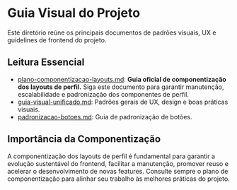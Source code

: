 # Guia Visual do Projeto

Este diretório reúne os principais documentos de padrões visuais, UX e guidelines de frontend do projeto.

## Leitura Essencial
- [plano-componentizacao-layouts.md](./plano-componentizacao-layouts.md): **Guia oficial de componentização dos layouts de perfil.** Siga este documento para garantir manutenção, escalabilidade e padronização dos componentes de perfil.
- [guia-visual-unificado.md](./guia-visual-unificado.md): Padrões gerais de UX, design e boas práticas visuais.
- [padronizacao-botoes.md](./padronizacao-botoes.md): Guia de padronização de botões.

## Importância da Componentização
A componentização dos layouts de perfil é fundamental para garantir a evolução sustentável do frontend, facilitar a manutenção, promover reuso e acelerar o desenvolvimento de novas features. Consulte sempre o plano de componentização para alinhar seu trabalho às melhores práticas do projeto. 
